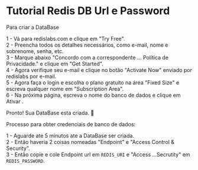 # Tutorial Redis DB Url e Password

Para criar a DataBase

1 - Vá para redislabs.com e clique em "Try Free".   
2 - Preencha todos os detalhes necessários, como e-mail, nome e sobrenome, senha, etc.   
3 - Marque abaixo "Concordo com a correspondente ... Política de Privacidade." e clique em "Get Started".   
4 - Agora verifique seu e-mail e clique no botão "Activate Now" enviado por redislabs por e-mail.   
5 - Agora faça o login e escolha o plano gratuito na área "Fixed Size" e escreva qualquer nome em "Subscription Area".   
6 - Na próxima página, escreva o nome do banco de dados e clique em Ativar .   
   
 Pronto! Sua DataBase esta criada. 🥳   
   
Processo para obter credenciais de banco de dados:

1 - Aguarde ate 5 minutos ate a DataBase ser criada.   
2 - Então haveria 2 coisas nomeadas "Endpoint" e "Access Control & Security".   
3 - Então copie e cole Endpoint url em `REDIS_URI` e "Access ...Secrutity" em `REDIS_PASSWORD`.   
